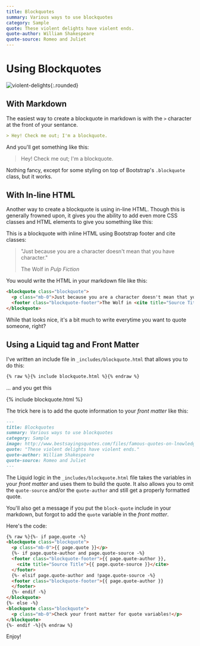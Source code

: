 ```yaml
---
title: Blockquotes
summary: Various ways to use blockquotes
category: Sample
quote: These violent delights have violent ends.
quote-author: William Shakespeare
quote-source: Romeo and Juliet
---
```


# Using Blockquotes

![violent-delights](https://78.media.tumblr.com/5c0975c6250ea70ccdf49a5a8be52f6f/tumblr_ogd7loM82j1slwmbvo1_500.gif){:.rounded}

## With Markdown

The easiest way to create a blockquote in markdown is with the `>` character at the front of your sentance.

```markdown
> Hey! Check me out; I'm a blockquote.
```

And you'll get something like this:

> Hey! Check me out; I'm a blockquote.

Nothing fancy, except for some styling on top of Bootstrap's `.blockquote` class, but it works.

## With In-line HTML

Another way to create a blockquote is using in-line HTML. Though this is generally frowned upon, it gives you the ability to add even more CSS classes and HTML elements to give you something like this:

This is a blockquote with inline HTML using Bootstrap footer and cite classes:

<blockquote class="blockquote">
  <p class="mb-0">"Just because you are a character doesn't mean that you have character."</p>
  <footer class="blockquote-footer">The Wolf in <cite title="Source Title">Pulp Fiction</cite></footer>
</blockquote>

You would write the HTML in your markdown file like this:

```html
<blockquote class="blockquote">
  <p class="mb-0">Just because you are a character doesn't mean that you have character.</p>
  <footer class="blockquote-footer">The Wolf in <cite title="Source Title">Pulp Fiction</cite></footer>
</blockquote>
```

While that looks nice, it's a bit much to write everytime you want to quote someone, right?

## Using a Liquid tag and Front Matter

I've written an include file in `_includes/blockquote.html` that allows you to do this:

```markdown
{% raw %}{% include blockquote.html %}{% endraw %}
```

... and you get this

{% include blockquote.html %}

The trick here is to add the quote information to your _front matter_ like this:

```markdown
---
title: Blockquotes
summary: Various ways to use blockquotes
category: Sample
image: http://www.bestsayingsquotes.com/files/famous-quotes-on-lnowledge-2dd2f90c.jpg
quote: "These violent delights have violent ends."
quote-author: William Shakespeare
quote-source: Romeo and Juliet
---
```

The Liquid logic in the `_includes/blockquote.html` file takes the variables in your _front matter_ and uses them to build the quote. It also allows you to omit the `quote-source` and/or the `quote-author` and still get a properly formatted quote.

You'll also get a message if you put the `block-quote` include in your markdown, but forgot to add the `quote` variable in the _front matter_.

Here's the code:

```html
{% raw %}{%- if page.quote -%}
<blockquote class="blockquote">
  <p class="mb-0">{{ page.quote }}</p>
  {%- if page.quote-author and page.quote-source -%}
  <footer class="blockquote-footer">{{ page.quote-author }},
    <cite title="Source Title">{{ page.quote-source }}</cite>
  </footer>
  {%- elsif page.quote-author and !page.quote-source -%}
  <footer class="blockquote-footer">{{ page.quote-author }}
  </footer>
  {%- endif -%}
</blockquote>
{%- else -%}
<blockquote class="blockquote">
  <p class="mb-0">Check your front matter for quote variables!</p>
</blockquote>
{%- endif -%}{% endraw %}
```

Enjoy!

